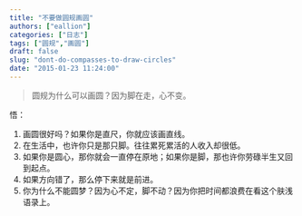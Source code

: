 ```yaml
---
title: "不要做圆规画圆"
authors: ["eallion"]
categories: ["日志"]
tags: ["圆规","画圆"]
draft: false
slug: "dont-do-compasses-to-draw-circles"
date: "2015-01-23 11:24:00"
---
```


> 圆规为什么可以画圆？因为脚在走，心不变。

 悟：

 1. 画圆很好吗？如果你是直尺，你就应该画直线。
 2. 在生活中，也许你只是那只脚。往往累死累活的人收入却很低。
 3. 如果你是圆心，那你就会一直停在原地；如果你是脚，那也许你劳碌半生又回到起点。
 4. 如果方向错了，那么停下来就是前进。
 5. 你为什么不能圆梦？因为心不定，脚不动？因为你把时间都浪费在看这个肤浅语录上。
